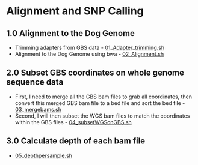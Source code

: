# Alignment and SNP Calling

## 1.0 Alignment to the Dog Genome
 - Trimming adapters from GBS data -  [01_Adapter_trimming.sh](/01_Alignment/01_Adapter_trimming.sh)
 - Alignment to the Dog Genome using bwa - [02_Alignment.sh](/01_Alignment/02_Alignment.sh)
 
## 2.0 Subset GBS coordinates on whole genome sequence data 
- First, I need to merge all the GBS bam files to grab all coordinates, then convert this merged GBS bam file to a bed file and sort the bed file - [03_mergebams.sh](/01_Alignment/03_mergeGBSbams.sh)
- Second, I will then subset the WGS bam files to match the coordinates within the GBS files - [04_subsetWGSonGBS.sh](/01_Alignment/04_subsetWGSonGBS.sh)

## 3.0 Calculate depth of each bam file 
- [05_depthpersample.sh](/01_Alignment/05_depthpersample.sh)

